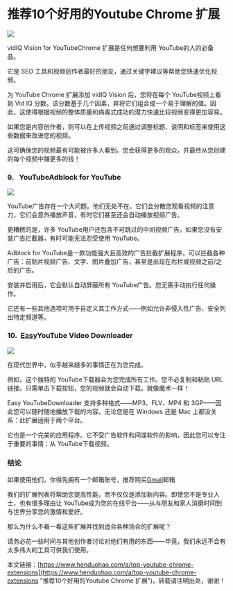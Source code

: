 # 推荐10个好用的Youtube Chrome 扩展

![](https://p3-juejin.byteimg.com/tos-cn-i-k3u1fbpfcp/5b281ccae82648b49ac68217025f1ec2~tplv-k3u1fbpfcp-zoom-1.image)

vidIQ Vision for YouTubeChrome 扩展是任何想要利用 YouTube的人的必备品。

它是 SEO 工具和视频创作者最好的朋友，通过关键字建议等帮助您快速优化视频。

为 YouTube Chrome 扩展添加 vidIQ Vision 后，您将在每个 YouTube视频上看到 Vid IQ 分数。该分数基于几个因素，并将它们组合成一个易于理解的值。因此，这使得根据视频的整体质量和病毒式成功的潜力快速比较视频变得更加容易。

如果您是内容创作者，则可以在上传视频之前通过调整标题、说明和标签来使用这些数据来改进您的视频。

这可确保您的视频最有可能被许多人看到。您会获得更多的观众，并最终从您创建的每个视频中赚更多的钱！

### 9.   YouTubeAdblock for YouTube

![](https://p3-juejin.byteimg.com/tos-cn-i-k3u1fbpfcp/51b69413d16a405ba817344dddd4cd72~tplv-k3u1fbpfcp-zoom-1.image)

YouTube广告存在一个大问题。他们无处不在。它们会分散您观看视频的注意力，它们会意外播放声音，有时它们甚至还会自动播放视频广告。

更糟糕的是，许多 YouTube用户还包含不可跳过的中间视频广告。如果您没有安装广告拦截器，有时可能无法忍受使用 YouTube。

Adblock for YouTube是一款功能强大且高效的广告拦截扩展程序，可以拦截各种广告：前贴片视频广告、文字、图片叠加广告，甚至是出现在右栏或视频之前/之后的广告。

安装并启用后，它会默认自动屏蔽所有 YouTube广告。您无需手动执行任何操作。

它还有一些其他选项可用于自定义其工作方式——例如允许非侵入性广告、安全列出特定频道等。

### 10.  [Easy](https://chrome.google.com/webstore/detail/easy-video-downloader/eaicplkoeceoelookkiaeekhodehdhde?hl=en)YouTube Video Downloader

![](https://p3-juejin.byteimg.com/tos-cn-i-k3u1fbpfcp/c017ca2921044008a0ca3dd1d71eb50c~tplv-k3u1fbpfcp-zoom-1.image)

在现代世界中，似乎越来越多的事情正在为您完成。

例如，这个独特的 YouTube下载器会为您完成所有工作。您不必复制和粘贴 URL 链接。只需单击下载按钮，您的视频就会自动下载。就像魔术一样！

Easy YouTubeDownloader 支持多种格式——MP3、FLV、MP4 和 3GP——因此您可以随时随地播放下载的内容。无论您是在 Windows 还是 Mac 上都没关系：此扩展适用于两个平台。

它也是一个完美的应用程序。它不受广告软件和间谍软件的影响，因此您可以专注于重要的事情：从 YouTube下载视频。

### 结论

如果使用他们，你得先拥有一个邮箱账号，推荐购买[Gmail](https://www.henduohao.com/tag/gmail "Gmail邮箱购买 谷歌邮箱购买 Gmail购买 Google账号购买")邮箱

我们的扩展列表将帮助您提高性能，而不仅仅是添加新内容。即使您不是专业人士，也有很多理由让 YouTube成为您的在线平台——从与朋友和家人消磨时间到与世界分享您的激情和爱好。

那么为什么不看一看这些扩展并找到适合各种场合的扩展呢？

请务必花一些时间与其他创作者讨论对他们有用的东西——毕竟，我们永远不会有太多伟大的工具可供我们使用。

本文链接：[https://www.henduohao.com/a/top-youtube-chrome-extensions](https://www.henduohao.com/a/top-youtube-chrome-extensions "推荐10个好用的Youtube Chrome 扩展")，转载请注明出处，谢谢！